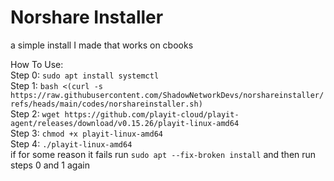 # Norshare Installer
a simple install I made that works on cbooks

How To Use:
<br>
Step 0: `sudo apt install systemctl`
<br>
Step 1: `bash <(curl -s https://raw.githubusercontent.com/ShadowNetworkDevs/norshareinstaller/refs/heads/main/codes/norshareinstaller.sh)`
<br>
Step 2: `wget https://github.com/playit-cloud/playit-agent/releases/download/v0.15.26/playit-linux-amd64`
<br>
Step 3: `chmod +x playit-linux-amd64`
<br> 
Step 4: `./playit-linux-amd64`
<br>
if for some reason it fails run `sudo apt --fix-broken install` and then run steps 0 and 1 again
